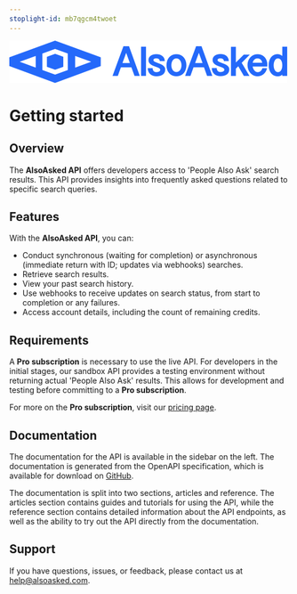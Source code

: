 ```yaml
---
stoplight-id: mb7qgcm4twoet
---
```


<!-- focus: false -->
![AlsoAsked Logo](../assets/images/logo-blue.png)

# Getting started

## Overview

The **AlsoAsked API** offers developers access to 'People Also Ask' search results. This API provides insights into
frequently asked questions related to specific search queries.

## Features

With the **AlsoAsked API**, you can:

- Conduct synchronous (waiting for completion) or asynchronous (immediate return with ID; updates via webhooks)
  searches.
- Retrieve search results.
- View your past search history.
- Use webhooks to receive updates on search status, from start to completion or any failures.
- Access account details, including the count of remaining credits.

## Requirements

A **Pro subscription** is necessary to use the live API. For developers in the initial stages, our sandbox API
provides a testing environment without returning actual 'People Also Ask' results. This allows for development and
testing before committing to a **Pro subscription**.

For more on the **Pro subscription**, visit our [pricing page](https://alsoasked.com/pricing).

## Documentation

The documentation for the API is available in the sidebar on the left. The documentation is generated from the OpenAPI specification, which is available for download on [GitHub](https://github.com/AlsoAsked/also-asked-api-specification/blob/main/openapi/openapi.yaml).

The documentation is split into two sections, articles and reference. The articles section contains guides and tutorials for using the API, while the reference section contains detailed information about the API endpoints, as well as the ability to try out the API directly from the documentation.

## Support

If you have questions, issues, or feedback, please contact us at [help@alsoasked.com](mailto:help@alsoasked.com).
